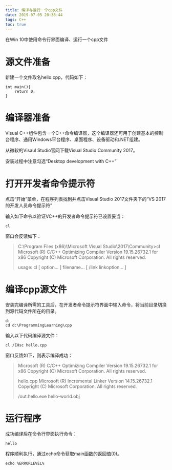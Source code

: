 ```yaml
---
title: 编译与运行一个cpp文件
date: 2019-07-05 20:38:44
tags: C++
toc: true
---
```


在Win 10中使用命令行界面编译、运行一个cpp文件

<!-- more -->

# 源文件准备

新建一个文件取名hello.cpp，代码如下：
```
int main(){
	return 0;
}
```

# 编译器准备

Visual C++组件包含一个C++命令编译器，这个编译器还可用于创建基本的控制台程序、通用Windows平台程序、桌面程序、设备驱动和.NET组建。

从微软的Visaul Studio官网下载Visual Studio Community 2017。

安装过程中注意勾选“Desktop development with C++”

# 打开开发者命令提示符

点击“开始”菜单，在程序列表找到并点击Visual Studio 2017文件夹下的“VS 2017的开发人员命令提示符”

输入如下命令以验证VC++的开发者命令提示符已设置妥当：
```
cl
```
窗口会反馈如下：
> C:\Program Files (x86)\Microsoft Visual Studio\2017\Community>cl
Microsoft (R) C/C++ Optimizing Compiler Version 19.15.26732.1 for x86
Copyright (C) Microsoft Corporation.  All rights reserved.
>
> usage: cl [ option... ] filename... [ /link linkoption... ]

# 编译cpp源文件

安装完编译所需的工具后，在开发者命令提示符界面中输入命令，将当前目录切换到源代码文件所在的目录。

```
d:
cd d:\ProgrammingLearning\cpp
```

输入以下代码编译源文件：

```
cl /EHsc hello.cpp
```

窗口反馈如下，则表示编译成功：
> Microsoft (R) C/C++ Optimizing Compiler Version 19.15.26732.1 for x86
> Copyright (C) Microsoft Corporation.  All rights reserved.
>
> hello.cpp
Microsoft (R) Incremental Linker Version 14.15.26732.1
> Copyright (C) Microsoft Corporation.  All rights reserved.
>
> /out:hello.exe
>hello-world.obj

# 运行程序
成功编译后在命令行界面执行命令：
```
hello
```

程序顺利执行，通过echo命令获取main函数的返回值(0)。

```
echo %ERRORLEVEL% 
```
